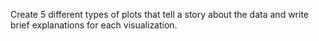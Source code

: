 Create 5 different types of plots that tell a story about the data and write brief explanations for each visualization.
